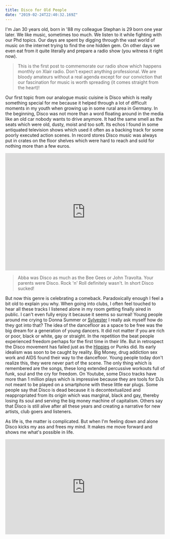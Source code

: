 ```yaml
---
title: Disco for Old People
date: "2019-02-24T22:40:32.169Z"
---
```



I'm Jan 30 years old, born in '88 my colleague Stephan is 29 born one year later. We like music, sometimes too much. We listen to it while fighting with our Phd topics. Our days are spent  by digging through the vast world of music on the internet trying to find the one hidden gem. On other days we even eat from it quite literally and prepare a radio show (you witness it right now).

> This is the first post to commemorate our radio show which happens monthly on Xlair radio. Don't expect anything
> professional. We are bloody amateurs without a real agenda except for our conviction that our fascination for
> music is worth spreading (it comes straight from the heart)!


Our first topic from our analogue music cuisine is Disco which is really something special for me because it helped through a lot of difficult moments in my youth when growing up in some rural area in Germany. In the beginning, Disco was not more than a word floating around in the media like an old car nobody wants to drive anymore.  It had the same smell as the seats which were old, dusty, moist and too soft. Its echos I found in some antiquated television shows which used it often as a backing track for some poorly executed action scenes. In record stores Disco music was always put in crates on the floor shelves which were hard to reach and sold for nothing more than a few euros.

<iframe src="https://giphy.com/embed/1PkxzVZ626NdC" width="100%" height="370" frameBorder="0" class="giphy-embed" allowFullScreen></iframe>

> Abba was Disco as much as the Bee Gees or John Travolta.
> Your parents were Disco. Rock 'n' Roll definitely wasn't.
> In short Disco sucked!

But now this genre  is celebrating a comeback. Paradoxically enough I feel a bit old to explain you why. When going into clubs, I often feel touched to hear all these tracks I listened alone in my room getting finally aired in public. I can't even fully enjoy it because it seems so surreal! Young people around me crying to Donna Summer or [Sylvester](https://www.popmatters.com/167895-queen-of-disco-the-legend-of-sylvester-2495781452.html)
I really ask myself how do they got into that? The idea of the dancefloor as a space to be free was the big dream for a generation of young dancers. It did not matter if you are rich or poor, black or white, gay or straight. In the repetition the beat people experienced freedom perhaps for the first time in their life. But in retrospect the Disco movement has failed just as the [Hippies](https://www.urbandictionary.com/define.php?term=NTAH) or Punks did. Its early idealism was soon to be caught by reality. Big Money, drug addiction sex work and AIDS found their way to the dancefloor. Young people today don't realize this, they were never part of the scene. The only thing which is remembered are the songs, these long extended percussive workouts full of funk, soul and the cry for freedom. On Youtube, some Disco tracks have more than 1 million plays which is impressive because they are tools for DJs not meant to be played on a smartphone with these little ear plugs. Some people say that Disco is dead because it is decontextualized and reappropriated from its origin which was marginal, black and gay, thereby losing its soul and serving the big money machine of capitalism. Others say that Disco is still alive after all these years and creating a narrative for new artists, club goers and listeners.

As life is, the matter is complicated. But when I'm feeling down and alone Disco kicks my ass and frees my mind. It makes me move forward and shows me what's possible in life.

<iframe width="100%" height="300" scrolling="no" frameborder="no" allow="autoplay" src="https://w.soundcloud.com/player/?url=https%3A//api.soundcloud.com/tracks/574693548&color=%23ff5500&auto_play=false&hide_related=false&show_comments=true&show_user=true&show_reposts=false&show_teaser=true&visual=true"></iframe>

